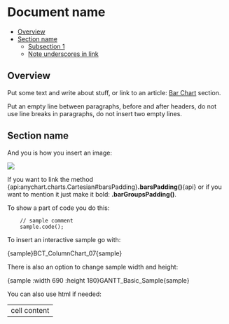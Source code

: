 # Document name

* [Overview](#overview)
* [Section name](#section_name)
  * [Subsection 1](#subsection_1)
  * [Note underscores in link](#Note_underscores_in_link)

## Overview

Put some text and write about stuff, or link to an article: [Bar Chart](Bar_Chart) section.
  
Put an empty line between paragraphs, before and after headers, do not use line breaks in paragraphs, do not insert two empty lines.

## Section name

And you is how you insert an image:

![](http://www.anychart.com/products/anychart/docs/users-guide/img/column-paddings.gif)

If you want to link the method {api:anychart.charts.Cartesian#barsPadding}**.barsPadding()**{api} or if you want to mention it just make it bold: **.barGroupsPadding()**.

To show a part of code you do this:

```
    // sample comment
    sample.code();
```

To insert an interactive sample go with:

{sample}BCT\_ColumnChart\_07{sample}

There is also an option to change sample width and height:

{sample :width 690 :height 180}GANTT\_Basic\_Sample{sample}

You can also use html if needed:

<table>
<tbody>
<tr><td>cell content</td></tr>
</tbody>
</table>
